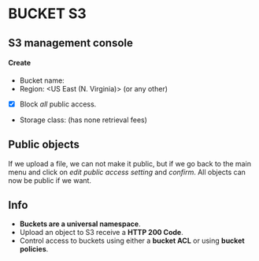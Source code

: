 # BUCKET S3
## S3 management console
#### Create

- Bucket name: <bucketname>
- Region: <US East (N. Virginia)> (or any other)
- [x] Block *all* public access.
- Storage class: <Standard> (has none retrieval fees)

## Public objects

If we upload a file, we can not make it public, but if we go back to the main menu and click on *edit public access setting* and *confirm*. All objects can now be public if we want.

## Info

- **Buckets are a universal namespace**.
- Upload an object to S3 receive a **HTTP 200 Code**.
- Control access to buckets using either a **bucket ACL** or using **bucket policies**.